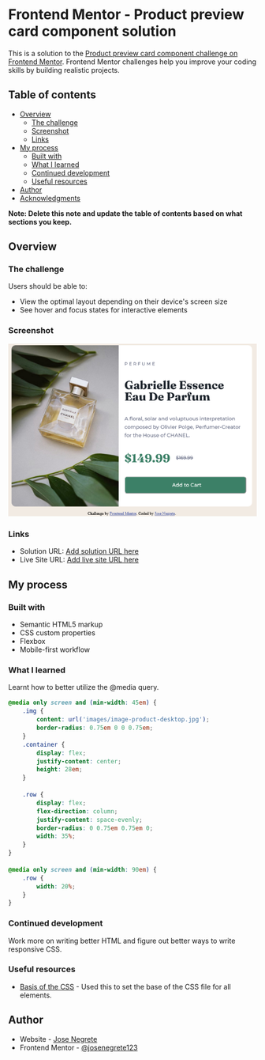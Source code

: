 # Frontend Mentor - Product preview card component solution

This is a solution to the [Product preview card component challenge on Frontend Mentor](https://www.frontendmentor.io/challenges/product-preview-card-component-GO7UmttRfa). Frontend Mentor challenges help you improve your coding skills by building realistic projects. 

## Table of contents

- [Overview](#overview)
  - [The challenge](#the-challenge)
  - [Screenshot](#screenshot)
  - [Links](#links)
- [My process](#my-process)
  - [Built with](#built-with)
  - [What I learned](#what-i-learned)
  - [Continued development](#continued-development)
  - [Useful resources](#useful-resources)
- [Author](#author)
- [Acknowledgments](#acknowledgments)

**Note: Delete this note and update the table of contents based on what sections you keep.**

## Overview

### The challenge

Users should be able to:

- View the optimal layout depending on their device's screen size
- See hover and focus states for interactive elements

### Screenshot

![](./Product-Preview-Card%20Solution.png)

### Links

- Solution URL: [Add solution URL here](https://your-solution-url.com)
- Live Site URL: [Add live site URL here](https://josenegrete123.github.io/Product-Preview-Card/)

## My process

### Built with

- Semantic HTML5 markup
- CSS custom properties
- Flexbox
- Mobile-first workflow

### What I learned

Learnt how to better utilize the @media query.

```css
@media only screen and (min-width: 45em) {
    .img {
        content: url('images/image-product-desktop.jpg');
        border-radius: 0.75em 0 0 0.75em;
    }
    .container {
        display: flex;
        justify-content: center;
        height: 28em;
    }

    .row {
        display: flex;
        flex-direction: column;
        justify-content: space-evenly;
        border-radius: 0 0.75em 0.75em 0;
        width: 35%;
    }
}

@media only screen and (min-width: 90em) {
    .row {
        width: 20%;
    }
}
```

### Continued development

Work more on writing better HTML and figure out better ways to write responsive CSS.

### Useful resources

- [Basis of the CSS](https://piccalil.li/blog/a-more-modern-css-reset/) - Used this to set the base of the CSS file for all elements.

## Author

- Website - [Jose Negrete](https://github.com/josenegrete123)
- Frontend Mentor - [@josenegrete123](https://www.frontendmentor.io/profile/josenegrete123)